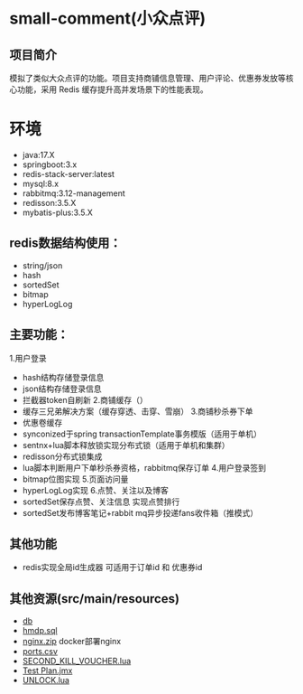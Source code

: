 # small-comment(小众点评)

## 项目简介
模拟了类似大众点评的功能。项目支持商铺信息管理、用户评论、优惠券发放等核心功能，采用 Redis 缓存提升高并发场景下的性能表现。

# 环境
- java:17.X
- springboot:3.x
- redis-stack-server:latest
- mysql:8.x
- rabbitmq:3.12-management
- redisson:3.5.X
- mybatis-plus:3.5.X

## redis数据结构使用：
- string/json
- hash
- sortedSet
- bitmap
- hyperLogLog

## 主要功能：
1.用户登录
- hash结构存储登录信息
- json结构存储登录信息
- 拦截器token自刷新
2.商铺缓存（）
- 缓存三兄弟解决方案（缓存穿透、击穿、雪崩）
3.商铺秒杀券下单
- 优惠卷缓存
- synconized于spring transactionTemplate事务模版（适用于单机）
- sentnx+lua脚本释放锁实现分布式锁（适用于单机和集群）
- redisson分布式锁集成
- lua脚本判断用户下单秒杀券资格，rabbitmq保存订单
4.用户登录签到
- bitmap位图实现
5.页面访问量
- hyperLogLog实现
6.点赞、关注以及博客
- sortedSet保存点赞、关注信息 实现点赞排行
- sortedSet发布博客笔记+rabbit mq异步投递fans收件箱（推模式）

## 其他功能
- redis实现全局id生成器 可适用于订单id 和 优惠券id

## 其他资源(src/main/resources)
- [db](src/main/resources/db)
- [hmdp.sql](src/main/resources/db/hmdp.sql)
- [nginx.zip](src/main/resources/static/nginx.zip) docker部署nginx
- [ports.csv](src/main/resources/static/ports.csv)
- [SECOND_KILL_VOUCHER.lua](src/main/resources/static/SECOND_KILL_VOUCHER.lua)
- [Test Plan.jmx](src/main/resources/static/Test%20Plan.jmx)
- [UNLOCK.lua](src/main/resources/static/UNLOCK.lua)
